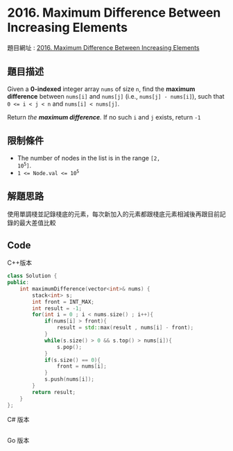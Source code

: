 # 2016. Maximum Difference Between Increasing Elements

題目網址 : [2016. Maximum Difference Between Increasing Elements](https://leetcode.com/problems/maximum-difference-between-increasing-elements/description/?envType=daily-question&envId=2025-06-16)

## 題目描述

Given a **0-indexed** integer array `nums` of size `n`, find the **maximum difference** between `nums[i]` and `nums[j]` (i.e., `nums[j] - nums[i]`), such that `0 <= i < j < n` and `nums[i] < nums[j]`.

Return _the **maximum difference**._ If no such `i` and `j` exists, return `-1`

## 限制條件

- The number of nodes in the list is in the range <code>[2, 10<sup>5</sup>]</code>.
- <code>1 <= Node.val <= 10<sup>5</sup></code>

## 解題思路

使用單調棧並記錄棧底的元素，每次新加入的元素都跟棧底元素相減後再跟目前記錄的最大差值比較

## Code

C++版本

```C++
class Solution {
public:
    int maximumDifference(vector<int>& nums) {
        stack<int> s;
        int front = INT_MAX;
        int result = -1;
        for(int i = 0 ; i < nums.size() ; i++){
            if(nums[i] > front){
                result = std::max(result , nums[i] - front);
            }
            while(s.size() > 0 && s.top() > nums[i]){
                s.pop();
            }
            if(s.size() == 0){
                front = nums[i];
            }
            s.push(nums[i]);
        }
        return result;
    }
};
```

C# 版本

```C#

```

Go 版本

```go

```
